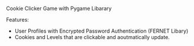 Cookie Clicker Game with Pygame Libarary


Features:
- User Profiles with Encrypted Password Authentication (FERNET Libary)
- Cookies and Levels that are clickable and aoutmatically update.
